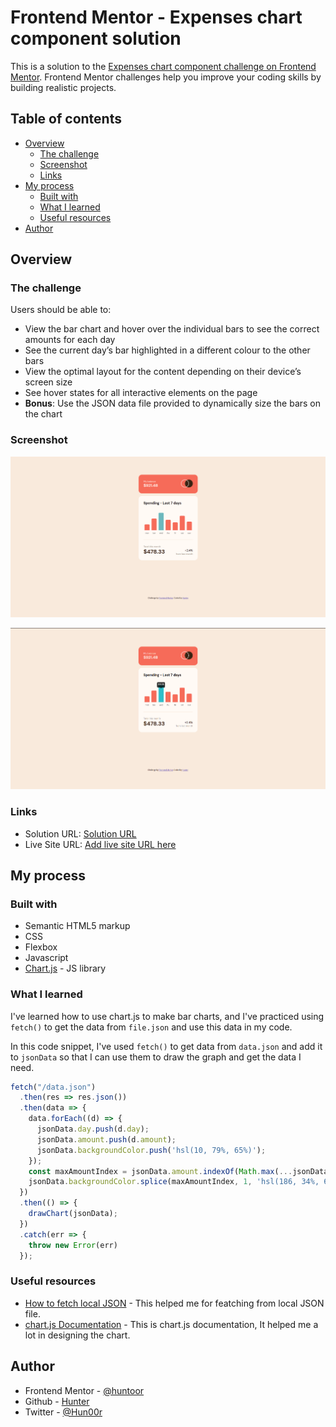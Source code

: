 # Frontend Mentor - Expenses chart component solution

This is a solution to the [Expenses chart component challenge on Frontend Mentor](https://www.frontendmentor.io/challenges/expenses-chart-component-e7yJBUdjwt). Frontend Mentor challenges help you improve your coding skills by building realistic projects. 

## Table of contents

- [Overview](#overview)
  - [The challenge](#the-challenge)
  - [Screenshot](#screenshot)
  - [Links](#links)
- [My process](#my-process)
  - [Built with](#built-with)
  - [What I learned](#what-i-learned)
  - [Useful resources](#useful-resources)
- [Author](#author)

## Overview

### The challenge

Users should be able to:

- View the bar chart and hover over the individual bars to see the correct amounts for each day
- See the current day’s bar highlighted in a different colour to the other bars
- View the optimal layout for the content depending on their device’s screen size
- See hover states for all interactive elements on the page
- **Bonus**: Use the JSON data file provided to dynamically size the bars on the chart

### Screenshot

![](./screenshots/Screenshot1.png)

![](./screenshots/Screenshot2.png)

### Links

- Solution URL: [Solution URL](https://github.com/huntoor/Frontend-Mentor/tree/main/expenses-chart-component-main)
- Live Site URL: [Add live site URL here](https://huntoor.github.io/Frontend-Mentor/expenses-chart-component-main)

## My process

### Built with

- Semantic HTML5 markup
- CSS
- Flexbox
- Javascript
- [Chart.js](https://www.chartjs.org/docs/latest/) - JS library

### What I learned

I've learned how to use chart.js to make bar charts, and I've practiced using `fetch()` to get the data from `file.json` and use this data in my code.

In this code snippet, I've used `fetch()` to get data from `data.json` and add it to `jsonData` so that I can use them to draw the graph and get the data I need.
```js
fetch("/data.json")
  .then(res => res.json())
  .then(data => {
    data.forEach((d) => {
      jsonData.day.push(d.day);
      jsonData.amount.push(d.amount);
      jsonData.backgroundColor.push('hsl(10, 79%, 65%)');
    });
    const maxAmountIndex = jsonData.amount.indexOf(Math.max(...jsonData.amount));
    jsonData.backgroundColor.splice(maxAmountIndex, 1, 'hsl(186, 34%, 60%)');
  })
  .then(() => {
    drawChart(jsonData);
  })
  .catch(err => {
    throw new Error(err)
  });
```

### Useful resources

- [How to fetch local JSON](https://stackoverflow.com/questions/49481934/fetching-local-json) - This helped me for featching from local JSON file.
- [chart.js Documentation](https://www.chartjs.org/docs/latest/) - This is chart.js documentation, It helped me a lot in designing the chart.

## Author

- Frontend Mentor - [@huntoor](https://www.frontendmentor.io/profile/huntoor)
- Github - [Hunter](https://github.com/huntoor)
- Twitter - [@Hun00r](https://twitter.com/Hunt00r)
